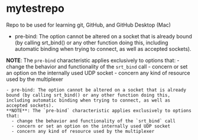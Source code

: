 # mytestrepo
Repo to be used for learning git, GitHub, and GitHub Desktop (Mac)

  - pre-bind: The option cannot be altered on a socket that is already bound (by calling srt_bind() or any other function doing this, including automatic binding when trying to connect, as well as accepted sockets).
  
  **NOTE**: The `pre-bind` characteristic applies exclusively to options that:
    - change the behavior and functionality of the `srt_bind` call
    - concern or set an option on the internally used UDP socket
    - concern any kind of resource used by the multiplexer

	- pre-bind: The option cannot be altered on a socket that is already bound (by calling srt_bind() or any other function doing this, including automatic binding when trying to connect, as well as accepted sockets).
	**NOTE**: The `pre-bind` characteristic applies exclusively to options that:
	  - change the behavior and functionality of the `srt_bind` call
	  - concern or set an option on the internally used UDP socket
	  - concern any kind of resource used by the multiplexer


